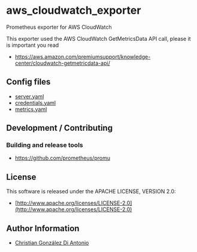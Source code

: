 # aws_cloudwatch_exporter

Prometheus exporter for AWS CloudWatch

This exporter used the AWS CloudWatch GetMetricsData API call, please it is important you read
* https://aws.amazon.com/premiumsupport/knowledge-center/cloudwatch-getmetricdata-api/

## Config files

* [server.yaml](docs/server.md)
* [credentials.yaml](docs/credentials.md)
* [metrics.yaml](docs/metrics.md)

## Development / Contributing

### Building and release tools

* https://github.com/prometheus/promu

## License

This software is released under the APACHE LICENSE, VERSION 2.0:

* [http://www.apache.org/licenses/LICENSE-2.0](http://www.apache.org/licenses/LICENSE-2.0)

## Author Information

* [Christian González Di Antonio](https://github.com/christiangda)